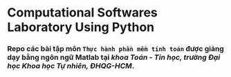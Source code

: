 # Computational Softwares Laboratory Using Python

### Repo các bài tập môn `Thực hành phần mềm tính toán` được giảng dạy bằng ngôn ngữ Matlab tại ***khoa Toán - Tin học, trường Đại học Khoa học Tự nhiên, ĐHQG-HCM***.
